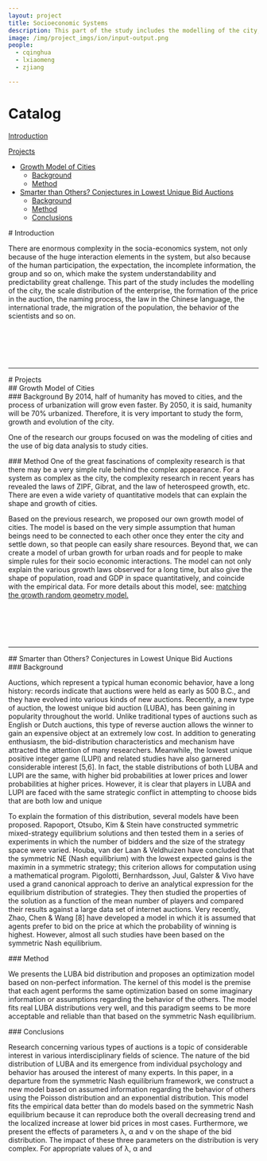 ```yaml
---
layout: project 
title: Socioeconomic Systems
description: This part of the study includes the modelling of the city, the scale distribution of the enterprise, the formation of the price in the auction, the naming process, the law in the Chinese language, the international trade, the migration of the population, the behavior of the scientists and so on.
image: /img/project_imgs/ion/input-output.png
people:
  - cqinghua
  - lxiaomeng
  - zjiang

---
```



# Catalog

[Introduction](#pos1)

[Projects](#pos2)
* [Growth Model of Cities](#pos21)
	- [Background](#pos211)
	- [Method](#pos212)
* [Smarter than Others? Conjectures in Lowest Unique Bid Auctions](#pos22)
	- [Background](#pos221)
	- [Method](#pos222)
	- [Conclusions](#pos223)


<div id="pos1"></div>
# Introduction

There are enormous complexity in the socia-economics system, not only because of the huge interaction elements in the system, but also because of the human participation, the expectation, the incomplete information, the group and so on, which make the system understandability and predictability great challenge. This part of the study includes the modelling of the city, the scale distribution of the enterprise, the formation of the price in the auction, the naming process, the law in the Chinese language, the international trade, the migration of the population, the behavior of the scientists and so on.


<br><br><br><br>
<hr/>

<div id="pos2"></div>
# Projects

<div id="pos21"></div>
## Growth Model of Cities

<div id="pos211"></div>
### Background
By 2014, half of humanity has moved to cities, and the process of urbanization will grow even faster. By 2050, it is said, humanity will be 70% urbanized. Therefore, it is very important to study the form, growth and evolution of the city.

One of the research our groups focused on was the modeling of cities and the use of big data analysis to study cities.


<div id="pos212"></div>
### Method
One of the great fascinations of complexity research is that there may be a very simple rule behind the complex appearance. For a system as complex as the city, the complexity research in recent years has revealed the laws of ZIPF, Gibrat, and the law of heterospeed growth, etc. There are even a wide variety of quantitative models that can explain the shape and growth of cities.

Based on the previous research, we proposed our own growth model of cities. The model is based on the very simple assumption that human beings need to be connected to each other once they enter the city and settle down, so that people can easily share resources. Beyond that, we can create a model of urban growth for urban roads and for people to make simple rules for their socio economic interactions. The model can not only explain the various growth laws observed for a long time, but also give the shape of population, road and GDP in space quantitatively, and coincide with the empirical data. For more details about this model, see: <a href="http://wiki.swarma.net/index.php/%E5%8C%B9%E9%85%8D%E7%94%9F%E9%95%BF%E9%9A%8F%E6%9C%BA%E5%87%A0%E4%BD%95%E5%9B%BE%E6%A8%A1%E5%9E%8B">matching the growth random geometry model.</a>



<br><br><br><br>
<hr/>

<div id="pos22"></div>
## Smarter than Others? Conjectures in Lowest Unique Bid Auctions

<div id="pos221"></div>
### Background

Auctions, which represent a typical human economic behavior, have a long history: records indicate that auctions were held as early as 500 B.C., and they have evolved into various kinds of new auctions. Recently, a new type of auction, the lowest unique bid auction (LUBA), has been gaining in popularity throughout the world. Unlike traditional types of auctions such as English or Dutch auctions, this type of reverse auction allows the winner to gain an expensive object at an extremely low cost. In addition to generating enthusiasm, the bid-distribution characteristics and mechanism have attracted the attention of many researchers. Meanwhile, the lowest unique positive integer game (LUPI) and related studies have also garnered considerable interest [5,6]. In fact, the stable distributions of both LUBA and LUPI are the same, with higher bid probabilities at lower prices and lower probabilities at higher prices. However, it is clear that players in LUBA and LUPI are faced with the same strategic conflict in attempting to choose bids that are both low and unique


To explain the formation of this distribution, several models have been proposed. Rapoport, Otsubo, Kim & Stein have constructed symmetric mixed-strategy equilibrium solutions and then tested them in a series of experiments in which the number of bidders and the size of the strategy space were varied. Houba, van der Laan & Veldhuizen have concluded that the symmetric NE (Nash equilibrium) with the lowest expected gains is the maximin in a symmetric strategy; this criterion allows for computation using a mathematical program. Pigolotti, Bernhardsson, Juul, Galster & Vivo have used a grand canonical approach to derive an analytical expression for the equilibrium distribution of strategies. They then studied the properties of the solution as a function of the mean number of players and compared their results against a large data set of internet auctions. Very recently, Zhao, Chen & Wang [8] have developed a model in which it is assumed that agents prefer to bid on the price at which the probability of winning is highest. However, almost all such studies have been based on the symmetric Nash equilibrium.

<div id="pos222"></div>
### Method

We presents the LUBA bid distribution and proposes an optimization model based on non-perfect information. The kernel of this model is the premise that each agent performs the same optimization based on some imaginary information or assumptions regarding the behavior of the others. The model fits real LUBA distributions very well, and this paradigm seems to be more acceptable and reliable than that based on the symmetric Nash equilibrium. 



<div id="pos223"></div>
### Conclusions

Research concerning various types of auctions is a topic of considerable interest in various interdisciplinary fields of science. The nature of the bid distribution of LUBA and its emergence from individual psychology and behavior has aroused the interest of many experts. In this paper, in a departure from the symmetric Nash equilibrium framework, we construct a new model based on assumed information regarding the behavior of others using the Poisson distribution and an exponential distribution. This model fits the empirical data better than do models based on the symmetric Nash equilibrium because it can reproduce both the overall decreasing trend and the localized increase at lower bid prices in most cases. Furthermore, we present the effects of parameters λ, α and ν on the shape of the bid distribution. The impact of these three parameters on the distribution is very complex. For appropriate values of λ, α and